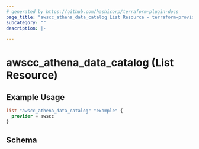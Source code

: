 ```yaml
---
# generated by https://github.com/hashicorp/terraform-plugin-docs
page_title: "awscc_athena_data_catalog List Resource - terraform-provider-awscc"
subcategory: ""
description: |-
  
---
```


# awscc_athena_data_catalog (List Resource)



## Example Usage

```terraform
list "awscc_athena_data_catalog" "example" {
  provider = awscc
}
```

<!-- schema generated by tfplugindocs -->
## Schema

